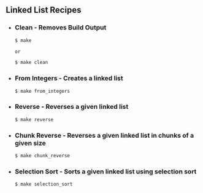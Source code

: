 ## Linked List Recipes
- ### **Clean** - Removes Build Output
    ```bash
    $ make

    or

    $ make clean
    ```

- ### **From Integers** - Creates a linked list 
    ```bash
    $ make from_integers
    ```

- ### **Reverse** - Reverses a given linked list
    ```bash
    $ make reverse
    ```

- ### **Chunk Reverse** - Reverses a given linked list in chunks of a given size
    ```bash
    $ make chunk_reverse
    ```

- ### **Selection Sort** - Sorts a given linked list using selection sort
    ```bash
    $ make selection_sort
    ```
